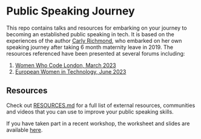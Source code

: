 # Public Speaking Journey 

This repo contains talks and resources for embarking on your journey to becoming an established public speaking in tech. It is based on the experiences of the author [Carly Richmond](https://github.com/carlyrichmond), who embarked on her own speaking journey after taking 6 month maternity leave in 2019. The resources referenced have been presented at several forums including:

1. [Women Who Code London, March 2023](https://www.meetup.com/women-who-code-london/events/291871661/)
2. [European Women in Technology, June 2023](https://europeanwomenintech.com/agenda/mastering-public-speaking-in-tech/)

## Resources

Check out [RESOURCES.md]() for a full list of external resources, communities and videos that you can use to improve your public speaking skills. 

If you have taken part in a recent workshop, the worksheet and slides are available [here]().
